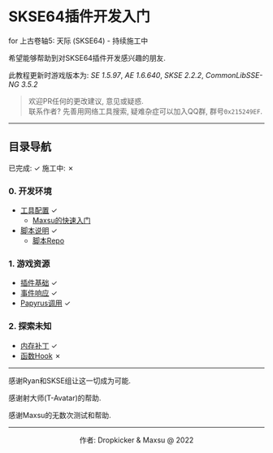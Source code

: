 # SKSE64插件开发入门
for 上古卷轴5: 天际 (SKSE64) - 持续施工中  

希望能够帮助到对SKSE64插件开发感兴趣的朋友.  

此教程更新时游戏版本为: *SE 1.5.97*, *AE 1.6.640*, *SKSE 2.2.2*, *CommonLibSSE-NG 3.5.2*

> 欢迎PR任何的更改建议, 意见或疑惑.  
> 联系作者? 先善用网络工具搜索, 疑难杂症可以加入QQ群, 群号`0x215249EF`.  

---
## 目录导航
已完成: &#10003; 施工中: &#10007;

### 0. 开发环境
- [工具配置](/docs/setup/Setup.md) &#10003;
    - [Maxsu的快速入门](/docs/setup/QuickStart.md)
- [脚本说明](/docs/setup/Script.md) &#10003;
    - [脚本Repo](https://github.com/gottyduke/SKSEPlugins) 

### 1. 游戏资源
- [插件基础](/docs/resources/Plugin.md) &#10003;
- [事件响应](/docs/resources/Events.md) &#10003;
- [Papyrus调用](/docs/resources/Papyrus.md) &#10003;

### 2. 探索未知
- [内存补丁](/docs/tounknown/MemPatch.md) &#10003;
- [函数Hook](/docs/tounknown/FuncHook.md) &#10007;

---

感谢Ryan和SKSE组让这一切成为可能.

感谢射大师(T-Avatar)的帮助.

感谢Maxsu的无数次测试和帮助.

---
<p align="center">作者: Dropkicker & Maxsu @ 2022</p>
